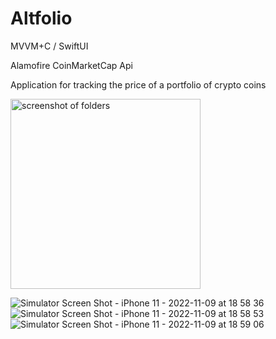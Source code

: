 # Altfolio

MVVM+C / SwiftUI 

Alamofire CoinMarketCap Api

Application for tracking the price of a portfolio of crypto coins

<img width="304" alt="screenshot of folders" src="https://user-images.githubusercontent.com/104830313/202251244-918d36e4-2568-4169-8339-cbb412cc47f1.png">

![Simulator Screen Shot - iPhone 11 - 2022-11-09 at 18 58 36](https://user-images.githubusercontent.com/104830313/200912585-e640c816-8d4e-49a6-8223-820851855490.png)
![Simulator Screen Shot - iPhone 11 - 2022-11-09 at 18 58 53](https://user-images.githubusercontent.com/104830313/200912600-52beb59e-df55-40d7-9a64-ed32f5083055.png)
![Simulator Screen Shot - iPhone 11 - 2022-11-09 at 18 59 06](https://user-images.githubusercontent.com/104830313/200912612-4e28d2fb-3a5d-42da-8d31-86573ded2760.png)
